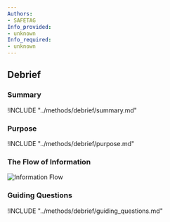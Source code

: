 ```yaml
---
Authors:
- SAFETAG
Info_provided:
- unknown
Info_required:
- unknown
---
```


## Debrief

### Summary
!INCLUDE "../methods/debrief/summary.md"

### Purpose
!INCLUDE "../methods/debrief/purpose.md"

### The Flow of Information
![ Information Flow](images/info_flows/debrief.svg)

### Guiding Questions
!INCLUDE "../methods/debrief/guiding_questions.md"



